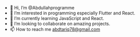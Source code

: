 - 👋 Hi, I’m @Abdullahprogramme
- 👀 I’m interested in programming especially Flutter and React.
- 🌱 I’m currently learning JavaScript and React.
- 💞️ I’m looking to collaborate on amazing projects.
- 📫 How to reach me abdtariq78@gmail.com


<!---
Abdullahprogramme/Abdullahprogramme is a ✨ special ✨ repository because its `README.md` (this file) appears on your GitHub profile.
You can click the Preview link to take a look at your changes.
--->
